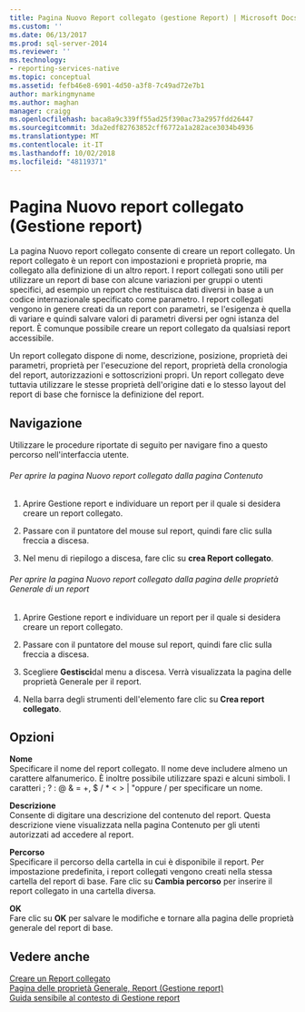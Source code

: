 ```yaml
---
title: Pagina Nuovo Report collegato (gestione Report) | Microsoft Docs
ms.custom: ''
ms.date: 06/13/2017
ms.prod: sql-server-2014
ms.reviewer: ''
ms.technology:
- reporting-services-native
ms.topic: conceptual
ms.assetid: fefb46e8-6901-4d50-a3f8-7c49ad72e7b1
author: markingmyname
ms.author: maghan
manager: craigg
ms.openlocfilehash: baca8a9c339ff55ad25f390ac73a2957fdd26447
ms.sourcegitcommit: 3da2edf82763852cff6772a1a282ace3034b4936
ms.translationtype: MT
ms.contentlocale: it-IT
ms.lasthandoff: 10/02/2018
ms.locfileid: "48119371"
---
```

# <a name="new-linked-report-page-report-manager"></a>Pagina Nuovo report collegato (Gestione report)
  La pagina Nuovo report collegato consente di creare un report collegato. Un report collegato è un report con impostazioni e proprietà proprie, ma collegato alla definizione di un altro report. I report collegati sono utili per utilizzare un report di base con alcune variazioni per gruppi o utenti specifici, ad esempio un report che restituisca dati diversi in base a un codice internazionale specificato come parametro. I report collegati vengono in genere creati da un report con parametri, se l'esigenza è quella di variare e quindi salvare valori di parametri diversi per ogni istanza del report. È comunque possibile creare un report collegato da qualsiasi report accessibile.  
  
 Un report collegato dispone di nome, descrizione, posizione, proprietà dei parametri, proprietà per l'esecuzione del report, proprietà della cronologia del report, autorizzazioni e sottoscrizioni propri. Un report collegato deve tuttavia utilizzare le stesse proprietà dell'origine dati e lo stesso layout del report di base che fornisce la definizione del report.  
  
## <a name="navigation"></a>Navigazione  
 Utilizzare le procedure riportate di seguito per navigare fino a questo percorso nell'interfaccia utente.  
  
###### <a name="to-open-the-new-linked-report-page-from-the-contents-page"></a>Per aprire la pagina Nuovo report collegato dalla pagina Contenuto  
  
1.  Aprire Gestione report e individuare un report per il quale si desidera creare un report collegato.  
  
2.  Passare con il puntatore del mouse sul report, quindi fare clic sulla freccia a discesa.  
  
3.  Nel menu di riepilogo a discesa, fare clic su **crea Report collegato**.  
  
###### <a name="to-open-the-new-linked-report-page-from-the-general-properties-page-of-a-report"></a>Per aprire la pagina Nuovo report collegato dalla pagina delle proprietà Generale di un report  
  
1.  Aprire Gestione report e individuare un report per il quale si desidera creare un report collegato.  
  
2.  Passare con il puntatore del mouse sul report, quindi fare clic sulla freccia a discesa.  
  
3.  Scegliere **Gestisci**dal menu a discesa. Verrà visualizzata la pagina delle proprietà Generale per il report.  
  
4.  Nella barra degli strumenti dell'elemento fare clic su **Crea report collegato**.  
  
## <a name="options"></a>Opzioni  
 **Nome**  
 Specificare il nome del report collegato. Il nome deve includere almeno un carattere alfanumerico. È inoltre possibile utilizzare spazi e alcuni simboli. I caratteri ; ? : \@ & = +, $ / * \< > | "oppure / per specificare un nome.  
  
 **Descrizione**  
 Consente di digitare una descrizione del contenuto del report. Questa descrizione viene visualizzata nella pagina Contenuto per gli utenti autorizzati ad accedere al report.  
  
 **Percorso**  
 Specificare il percorso della cartella in cui è disponibile il report. Per impostazione predefinita, i report collegati vengono creati nella stessa cartella del report di base. Fare clic su **Cambia percorso** per inserire il report collegato in una cartella diversa.  
  
 **OK**  
 Fare clic su **OK** per salvare le modifiche e tornare alla pagina delle proprietà generale del report di base.  
  
## <a name="see-also"></a>Vedere anche  
 [Creare un Report collegato](reports/create-a-linked-report.md)   
 [Pagina delle proprietà Generale, Report &#40;Gestione report&#41;](../../2014/reporting-services/general-properties-page-reports-report-manager.md)   
 [Guida sensibile al contesto di Gestione report](../../2014/reporting-services/report-manager-f1-help.md)  
  
  
